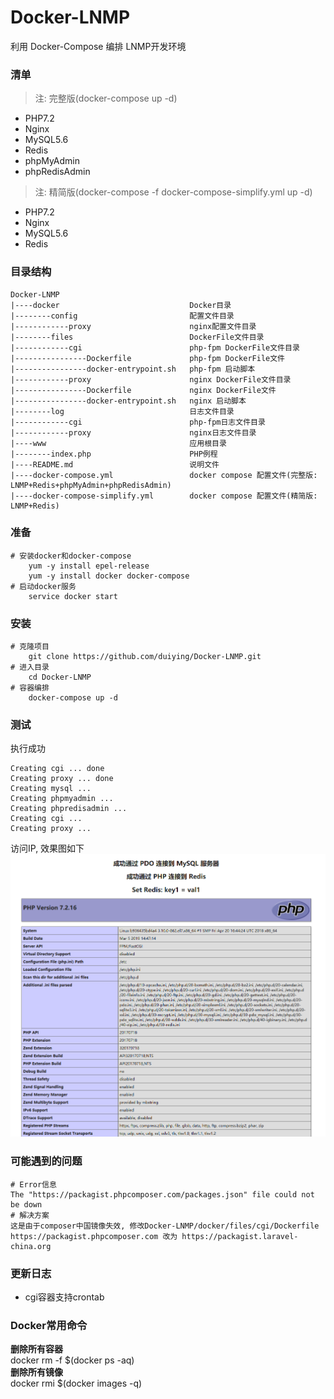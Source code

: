# Docker-LNMP
利用 Docker-Compose 编排 LNMP开发环境  

### 清单
> 注: 完整版(docker-compose up -d)
- PHP7.2
- Nginx
- MySQL5.6
- Redis
- phpMyAdmin
- phpRedisAdmin
> 注: 精简版(docker-compose -f docker-compose-simplify.yml up -d)
- PHP7.2
- Nginx
- MySQL5.6
- Redis
### 目录结构
```
Docker-LNMP
|----docker                             Docker目录
|--------config                         配置文件目录
|------------proxy                      nginx配置文件目录
|--------files                          DockerFile文件目录
|------------cgi                        php-fpm DockerFile文件目录
|----------------Dockerfile             php-fpm DockerFile文件
|----------------docker-entrypoint.sh   php-fpm 启动脚本
|------------proxy                      nginx DockerFile文件目录
|----------------Dockerfile             nginx DockerFile文件
|----------------docker-entrypoint.sh   nginx 启动脚本
|--------log                            日志文件目录
|------------cgi                        php-fpm日志文件目录
|------------proxy                      nginx日志文件目录
|----www                                应用根目录
|--------index.php                      PHP例程
|----README.md                          说明文件
|----docker-compose.yml                 docker compose 配置文件(完整版: LNMP+Redis+phpMyAdmin+phpRedisAdmin)
|----docker-compose-simplify.yml        docker compose 配置文件(精简版: LNMP+Redis)
```
### 准备
```
# 安装docker和docker-compose
    yum -y install epel-release 
    yum -y install docker docker-compose
# 启动docker服务
    service docker start
```
### 安装
```
# 克隆项目
    git clone https://github.com/duiying/Docker-LNMP.git
# 进入目录
    cd Docker-LNMP
# 容器编排
    docker-compose up -d
```
### 测试
执行成功
```
Creating cgi ... done
Creating proxy ... done
Creating mysql ...
Creating phpmyadmin ...
Creating phpredisadmin ...
Creating cgi ...
Creating proxy ...
```
访问IP, 效果图如下    
![效果图](https://raw.githubusercontent.com/duiying/img/master/docker-lnmp.png)

### 可能遇到的问题
```
# Error信息
The "https://packagist.phpcomposer.com/packages.json" file could not be down
# 解决方案
这是由于composer中国镜像失效, 修改Docker-LNMP/docker/files/cgi/Dockerfile
https://packagist.phpcomposer.com 改为 https://packagist.laravel-china.org
```
### 更新日志
- cgi容器支持crontab

### Docker常用命令
**删除所有容器**  
docker rm -f $(docker ps -aq)  
**删除所有镜像**  
docker rmi $(docker images -q)  